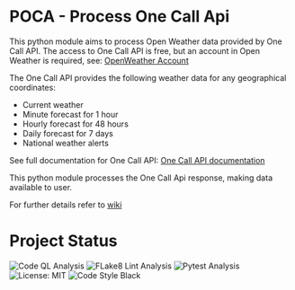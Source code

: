 # POCA - Process One Call Api

This python module aims to process Open Weather data provided by One Call API.
The access to One Call API is free, but an account in Open Weather is required, see: [OpenWeather Account](https://openweathermap.org/full-price#current)

The One Call API provides the following weather data for any geographical coordinates:
* Current weather
* Minute forecast for 1 hour
* Hourly forecast for 48 hours
* Daily forecast for 7 days
* National weather alerts

See full documentation for One Call API: [One Call API documentation](https://openweathermap.org/api/one-call-api)

This python module processes the One Call Api response, making data available to user.

For further details refer to [wiki](https://github.com/tiagosarmento/OpenWeatherMap/wiki)

# Project Status

![Code QL Analysis](https://github.com/tiagosarmento/OpenWeatherMap/actions/workflows/codeql-analysis.yml/badge.svg)
![FLake8 Lint Analysis](https://github.com/tiagosarmento/OpenWeatherMap/actions/workflows/flake8-analysis.yml/badge.svg)
![Pytest Analysis](https://github.com/tiagosarmento/OpenWeatherMap/actions/workflows/pytest-analysis.yml/badge.svg)
![License: MIT](https://img.shields.io/github/license/tiagosarmento/OpenWeatherMap)
![Code Style Black](https://img.shields.io/badge/code%20style-black-000000.svg)
